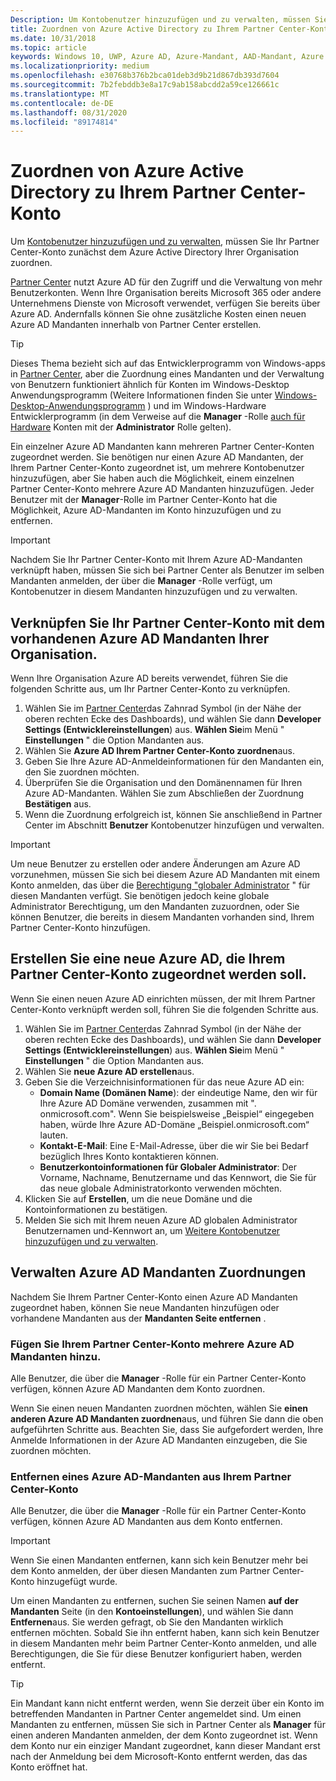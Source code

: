 ```yaml
---
Description: Um Kontobenutzer hinzuzufügen und zu verwalten, müssen Sie Ihr Partner Center-Konto zunächst dem Azure Active Directory Ihrer Organisation zuordnen.
title: Zuordnen von Azure Active Directory zu Ihrem Partner Center-Konto
ms.date: 10/31/2018
ms.topic: article
keywords: Windows 10, UWP, Azure AD, Azure-Mandant, AAD-Mandant, Azure AD-Mandant, Mandanten Verwaltung, Mandanten
ms.localizationpriority: medium
ms.openlocfilehash: e30768b376b2bca01deb3d9b21d867db393d7604
ms.sourcegitcommit: 7b2febddb3e8a17c9ab158abcdd2a59ce126661c
ms.translationtype: MT
ms.contentlocale: de-DE
ms.lasthandoff: 08/31/2020
ms.locfileid: "89174814"
---
```

# <a name="associate-azure-active-directory-with-your-partner-center-account"></a>Zuordnen von Azure Active Directory zu Ihrem Partner Center-Konto

Um [Kontobenutzer hinzuzufügen und zu verwalten](add-users-groups-and-azure-ad-applications.md), müssen Sie Ihr Partner Center-Konto zunächst dem Azure Active Directory Ihrer Organisation zuordnen. 

[Partner Center](https://partner.microsoft.com/dashboard) nutzt Azure AD für den Zugriff und die Verwaltung von mehr Benutzerkonten. Wenn Ihre Organisation bereits Microsoft 365 oder andere Unternehmens Dienste von Microsoft verwendet, verfügen Sie bereits über Azure AD. Andernfalls können Sie ohne zusätzliche Kosten einen neuen Azure AD Mandanten innerhalb von Partner Center erstellen.

> [!TIP]
> Dieses Thema bezieht sich auf das Entwicklerprogramm von Windows-apps in [Partner Center](https://partner.microsoft.com/dashboard), aber die Zuordnung eines Mandanten und der Verwaltung von Benutzern funktioniert ähnlich für Konten im Windows-Desktop Anwendungsprogramm (Weitere Informationen finden Sie unter [Windows-Desktop-Anwendungsprogramm](/windows/desktop/appxpkg/windows-desktop-application-program#add-and-manage-account-users) ) und im Windows-Hardware Entwicklerprogramm (in dem Verweise auf die **Manager** -Rolle [auch für Hardware](/windows-hardware/drivers/dashboard/dashboard-administration) Konten mit der **Administrator** Rolle gelten).

Ein einzelner Azure AD Mandanten kann mehreren Partner Center-Konten zugeordnet werden. Sie benötigen nur einen Azure AD Mandanten, der Ihrem Partner Center-Konto zugeordnet ist, um mehrere Kontobenutzer hinzuzufügen, aber Sie haben auch die Möglichkeit, einem einzelnen Partner Center-Konto mehrere Azure AD Mandanten hinzuzufügen. Jeder Benutzer mit der **Manager**-Rolle im Partner Center-Konto hat die Möglichkeit, Azure AD-Mandanten im Konto hinzuzufügen und zu entfernen.

> [!IMPORTANT]
> Nachdem Sie Ihr Partner Center-Konto mit Ihrem Azure AD-Mandanten verknüpft haben, müssen Sie sich bei Partner Center als Benutzer im selben Mandanten anmelden, der über die **Manager** -Rolle verfügt, um Kontobenutzer in diesem Mandanten hinzuzufügen und zu verwalten.


## <a name="associate-your-partner-center-account-with-your-organizations-existing-azure-ad-tenant"></a>Verknüpfen Sie Ihr Partner Center-Konto mit dem vorhandenen Azure AD Mandanten Ihrer Organisation.

Wenn Ihre Organisation Azure AD bereits verwendet, führen Sie die folgenden Schritte aus, um Ihr Partner Center-Konto zu verknüpfen.

1.  Wählen Sie im [Partner Center](https://partner.microsoft.com/dashboard)das Zahnrad Symbol (in der Nähe der oberen rechten Ecke des Dashboards), und wählen Sie dann **Developer Settings (Entwicklereinstellungen**) aus. **Wählen Sie**im Menü " **Einstellungen** " die Option Mandanten aus.
2.  Wählen Sie **Azure AD Ihrem Partner Center-Konto zuordnen**aus.
3.  Geben Sie Ihre Azure AD-Anmeldeinformationen für den Mandanten ein, den Sie zuordnen möchten.
4.  Überprüfen Sie die Organisation und den Domänennamen für Ihren Azure AD-Mandanten. Wählen Sie zum Abschließen der Zuordnung **Bestätigen** aus.
5.  Wenn die Zuordnung erfolgreich ist, können Sie anschließend in Partner Center im Abschnitt **Benutzer** Kontobenutzer hinzufügen und verwalten.

> [!IMPORTANT]
> Um neue Benutzer zu erstellen oder andere Änderungen am Azure AD vorzunehmen, müssen Sie sich bei diesem Azure AD Mandanten mit einem Konto anmelden, das über die [Berechtigung "globaler Administrator](/azure/active-directory/users-groups-roles/directory-assign-admin-roles) " für diesen Mandanten verfügt. Sie benötigen jedoch keine globale Administrator Berechtigung, um den Mandanten zuzuordnen, oder Sie können Benutzer, die bereits in diesem Mandanten vorhanden sind, Ihrem Partner Center-Konto hinzufügen.


## <a name="create-a-brand-new-azure-ad-to-associate-with-your-partner-center-account"></a>Erstellen Sie eine neue Azure AD, die Ihrem Partner Center-Konto zugeordnet werden soll.

Wenn Sie einen neuen Azure AD einrichten müssen, der mit Ihrem Partner Center-Konto verknüpft werden soll, führen Sie die folgenden Schritte aus.

1.  Wählen Sie im [Partner Center](https://partner.microsoft.com/dashboard)das Zahnrad Symbol (in der Nähe der oberen rechten Ecke des Dashboards), und wählen Sie dann **Developer Settings (Entwicklereinstellungen**) aus. **Wählen Sie**im Menü " **Einstellungen** " die Option Mandanten aus.
2.  Wählen Sie **neue Azure AD erstellen**aus.
3.  Geben Sie die Verzeichnisinformationen für das neue Azure AD ein:
    - **Domain Name (Domänen Name**): der eindeutige Name, den wir für Ihre Azure AD Domäne verwenden, zusammen mit ". onmicrosoft.com". Wenn Sie beispielsweise „Beispiel“ eingegeben haben, würde Ihre Azure AD-Domäne „Beispiel.onmicrosoft.com“ lauten.
    - **Kontakt-E-Mail**: Eine E-Mail-Adresse, über die wir Sie bei Bedarf bezüglich Ihres Konto kontaktieren können.
    - **Benutzerkontoinformationen für Globaler Administrator**: Der Vorname, Nachname, Benutzername und das Kennwort, die Sie für das neue globale Administratorkonto verwenden möchten.
4.  Klicken Sie auf **Erstellen**, um die neue Domäne und die Kontoinformationen zu bestätigen.
5.  Melden Sie sich mit Ihrem neuen Azure AD globalen Administrator Benutzernamen und-Kennwort an, um [Weitere Kontobenutzer hinzuzufügen und zu verwalten](add-users-groups-and-azure-ad-applications.md).


## <a name="manage-azure-ad-tenant-associations"></a>Verwalten Azure AD Mandanten Zuordnungen

Nachdem Sie Ihrem Partner Center-Konto einen Azure AD Mandanten zugeordnet haben, können Sie neue Mandanten hinzufügen oder vorhandene Mandanten aus der **Mandanten Seite entfernen** .


### <a name="add-multiple-azure-ad-tenants-to-your-partner-center-account"></a>Fügen Sie Ihrem Partner Center-Konto mehrere Azure AD Mandanten hinzu.

Alle Benutzer, die über die **Manager** -Rolle für ein Partner Center-Konto verfügen, können Azure AD Mandanten dem Konto zuordnen.

Wenn Sie einen neuen Mandanten zuordnen möchten, wählen Sie **einen anderen Azure AD Mandanten zuordnen**aus, und führen Sie dann die oben aufgeführten Schritte aus. Beachten Sie, dass Sie aufgefordert werden, Ihre Anmelde Informationen in der Azure AD Mandanten einzugeben, die Sie zuordnen möchten.


### <a name="remove-an-azure-ad-tenant-from-your-partner-center-account"></a>Entfernen eines Azure AD-Mandanten aus Ihrem Partner Center-Konto

Alle Benutzer, die über die **Manager** -Rolle für ein Partner Center-Konto verfügen, können Azure AD Mandanten aus dem Konto entfernen.

> [!IMPORTANT]
> Wenn Sie einen Mandanten entfernen, kann sich kein Benutzer mehr bei dem Konto anmelden, der über diesen Mandanten zum Partner Center-Konto hinzugefügt wurde. 

Um einen Mandanten zu entfernen, suchen Sie seinen Namen **auf der Mandanten** Seite (in den **Kontoeinstellungen**), und wählen Sie dann **Entfernen**aus. Sie werden gefragt, ob Sie den Mandanten wirklich entfernen möchten. Sobald Sie ihn entfernt haben, kann sich kein Benutzer in diesem Mandanten mehr beim Partner Center-Konto anmelden, und alle Berechtigungen, die Sie für diese Benutzer konfiguriert haben, werden entfernt.

> [!TIP]
> Ein Mandant kann nicht entfernt werden, wenn Sie derzeit über ein Konto im betreffenden Mandanten in Partner Center angemeldet sind. Um einen Mandanten zu entfernen, müssen Sie sich in Partner Center als **Manager** für einen anderen Mandanten anmelden, der dem Konto zugeordnet ist. Wenn dem Konto nur ein einziger Mandant zugeordnet, kann dieser Mandant erst nach der Anmeldung bei dem Microsoft-Konto entfernt werden, das das Konto eröffnet hat.